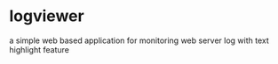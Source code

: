 # logviewer

a simple web based application for monitoring web server log with text highlight feature
